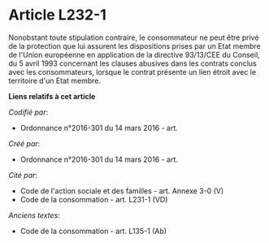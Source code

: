 # Article L232-1

Nonobstant toute stipulation contraire, le consommateur ne peut être privé de la protection que lui assurent les dispositions
prises par un Etat membre de l'Union européenne en application de la directive 93/13/CEE du Conseil, du 5 avril 1993
concernant les clauses abusives dans les contrats conclus avec les consommateurs, lorsque le contrat présente un lien étroit
avec le territoire d'un Etat membre.

**Liens relatifs à cet article**

_Codifié par_:

  - Ordonnance n°2016-301 du 14 mars 2016 - art.

_Créé par_:

  - Ordonnance n°2016-301 du 14 mars 2016 - art.

_Cité par_:

  - Code de l'action sociale et des familles - art. Annexe 3-0 (V)
  - Code de la consommation - art. L231-1 (VD)

_Anciens textes_:

  - Code de la consommation - art. L135-1 (Ab)

